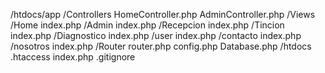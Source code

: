 
/htdocs/app
   /Controllers
      HomeController.php
      AdminController.php
   /Views
      /Home
       index.php
      /Admin
       index.php
      /Recepcion
       index.php
      /Tincion
        index.php
      /Diagnostico
        index.php
     /user
        index.php
     /contacto
        index.php
    /nosotros
        index.php
    /Router
       router.php
  config.php
  Database.php
/htdocs
  .htaccess
  index.php
  .gitignore
